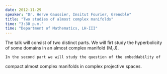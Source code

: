 ```yaml
---
date: 2012-11-29
speaker: "Dr. Herve Gaussier, Insitut Fourier, Grenoble"
title: "Two studies of almost complex manifolds"
time: "3:30 p.m." 
time: "Department of Mathematics, LH-III"
---
```

The talk will consist of two distinct parts. We will firt
study the hyperbolicity of some domains in an almost complex manifold
(M,J).

    In the second part we will study the question of the embeddability of
compact almost complex manifolds in complex projective spaces.
